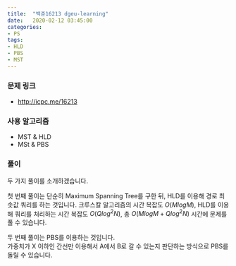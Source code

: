 ```yaml
---
title:  "백준16213 dgeu-learning"
date:   2020-02-12 03:45:00
categories:
- PS
tags:
- HLD
- PBS
- MST
---
```


### 문제 링크
* http://icpc.me/16213

### 사용 알고리즘
* MST & HLD
* MSt & PBS

### 풀이
두 가지 풀이를 소개하겠습니다.

첫 번째 풀이는 단순히 Maximum Spanning Tree를 구한 뒤, HLD를 이용해 경로 최솟값 쿼리를 하는 것입니다. 크루스칼 알고리즘의 시간 복잡도 $O(M log M)$, HLD를 이용해 쿼리를 처리하는 시간 복잡도 $O(Q log^2 N)$, 총 $O(M log M + Q log^2 N)$ 시간에 문제를 풀 수 있습니다.

두 번째 풀이는 PBS를 이용하는 것입니다.<br>
가중치가 X 이하인 간선만 이용해서 A에서 B로 갈 수 있는지 판단하는 방식으로 PBS를 돌릴 수 있습니다.

